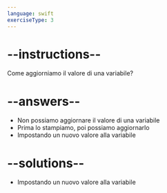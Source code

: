 ```yaml
---
language: swift
exerciseType: 3
---
```


# --instructions--

Come aggiorniamo il valore di una variabile?

# --answers--

- Non possiamo aggiornare il valore di una variabile
- Prima lo stampiamo, poi possiamo aggiornarlo
- Impostando un nuovo valore alla variabile

# --solutions--

- Impostando un nuovo valore alla variabile
